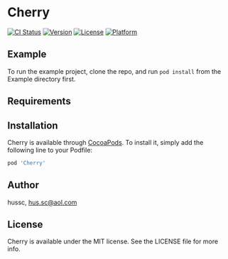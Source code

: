 # Cherry

[![CI Status](https://img.shields.io/travis/hussc/Cherry.svg?style=flat)](https://travis-ci.org/hussc/Cherry)
[![Version](https://img.shields.io/cocoapods/v/Cherry.svg?style=flat)](https://cocoapods.org/pods/Cherry)
[![License](https://img.shields.io/cocoapods/l/Cherry.svg?style=flat)](https://cocoapods.org/pods/Cherry)
[![Platform](https://img.shields.io/cocoapods/p/Cherry.svg?style=flat)](https://cocoapods.org/pods/Cherry)

## Example

To run the example project, clone the repo, and run `pod install` from the Example directory first.

## Requirements

## Installation

Cherry is available through [CocoaPods](https://cocoapods.org). To install
it, simply add the following line to your Podfile:

```ruby
pod 'Cherry'
```

## Author

hussc, hus.sc@aol.com

## License

Cherry is available under the MIT license. See the LICENSE file for more info.
